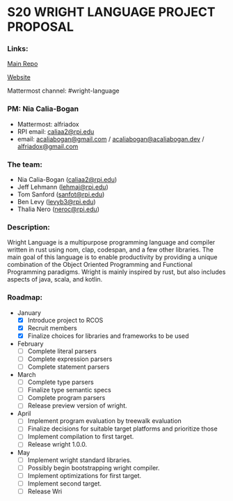 # S20 WRIGHT LANGUAGE PROJECT PROPOSAL

### Links:
[Main Repo](https://github.com/Wright-Language-Developers/Wright-lang)

[Website](https://wight.acaliabogan.dev)

Mattermost channel: #wright-language

### PM: Nia Calia-Bogan
* Mattermost: alfriadox
* RPI email: caliaa2@rpi.edu
* email: acaliabogan@gmail.com / acaliabogan@acaliabogan.dev / alfriadox@gmail.com

### The team:
* Nia Calia-Bogan (caliaa2@rpi.edu)
* Jeff Lehmann (lehmaj@rpi.edu)
* Tom Sanford (sanfot@rpi.edu)
* Ben Levy (levyb3@rpi.edu)
* Thalia Nero (neroc@rpi.edu)

### Description:
Wright Language is a multipurpose programming language and compiler written in
rust using nom, clap, codespan, and a few other libraries. The main goal of this
language is to enable productivity by providing a unique combination of the
Object Oriented Programming and Functional Programming paradigms. Wright is mainly
inspired by rust, but also includes aspects of java, scala, and kotlin.

### Roadmap:
* January
    * [x] Introduce project to RCOS
    * [x] Recruit members
    * [x] Finalize choices for libraries and frameworks to be used
* February
    * [ ] Complete literal parsers
    * [ ] Complete expression parsers
    * [ ] Complete statement parsers
* March
    * [ ] Complete type parsers
    * [ ] Finalize type semantic specs
    * [ ] Complete program parsers
    * [ ] Release preview version of wright.
* April
    * [ ] Implement program evaluation by treewalk evaluation
    * [ ] Finalize decisions for suitable target platforms and prioritize those
    * [ ] Implement compilation to first target.
    * [ ] Release wright 1.0.0.
* May
    * [ ] Implement wright standard libraries.
    * [ ] Possibly begin bootstrapping wright compiler.
    * [ ] Implement optimizations for first target.
    * [ ] Implement second target.
    * [ ] Release Wri